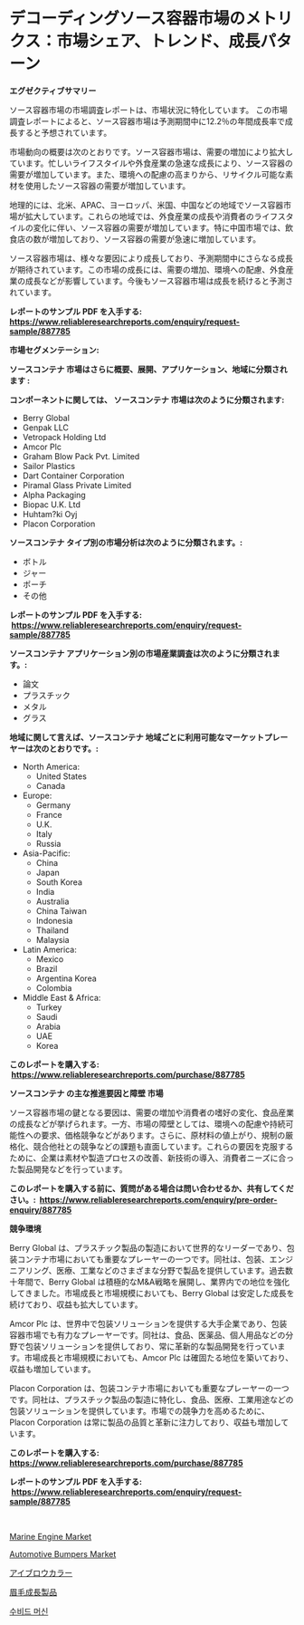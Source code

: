 <p><h1>デコーディングソース容器市場のメトリクス：市場シェア、トレンド、成長パターン</h1></p><p><strong>エグゼクティブサマリー</strong></p>
<p><p>ソース容器市場の市場調査レポートは、市場状況に特化しています。 この市場調査レポートによると、ソース容器市場は予測期間中に12.2％の年間成長率で成長すると予想されています。</p><p>市場動向の概要は次のとおりです。ソース容器市場は、需要の増加により拡大しています。忙しいライフスタイルや外食産業の急速な成長により、ソース容器の需要が増加しています。また、環境への配慮の高まりから、リサイクル可能な素材を使用したソース容器の需要が増加しています。</p><p>地理的には、北米、APAC、ヨーロッパ、米国、中国などの地域でソース容器市場が拡大しています。これらの地域では、外食産業の成長や消費者のライフスタイルの変化に伴い、ソース容器の需要が増加しています。特に中国市場では、飲食店の数が増加しており、ソース容器の需要が急速に増加しています。</p><p>ソース容器市場は、様々な要因により成長しており、予測期間中にさらなる成長が期待されています。この市場の成長には、需要の増加、環境への配慮、外食産業の成長などが影響しています。今後もソース容器市場は成長を続けると予測されています。</p></p>
<p><strong>レポートのサンプル PDF を入手する: <a href="https://www.reliableresearchreports.com/enquiry/request-sample/887785">https://www.reliableresearchreports.com/enquiry/request-sample/887785</a></strong></p>
<p><strong>市場セグメンテーション:</strong></p>
<p><strong> ソースコンテナ 市場はさらに概要、展開、アプリケーション、地域に分類されます :</strong></p>
<p><strong>コンポーネントに関しては、 ソースコンテナ 市場は次のように分類されます: &nbsp;</strong></p>
<p><ul><li>Berry Global</li><li>Genpak LLC</li><li>Vetropack Holding Ltd</li><li>Amcor Plc</li><li>Graham Blow Pack Pvt. Limited</li><li>Sailor Plastics</li><li>Dart Container Corporation</li><li>Piramal Glass Private Limited</li><li>Alpha Packaging</li><li>Biopac U.K. Ltd</li><li>Huhtam?ki Oyj</li><li>Placon Corporation</li></ul></p>
<p><strong> ソースコンテナ タイプ別の市場分析は次のように分類されます。:</strong></p>
<p><ul><li>ボトル</li><li>ジャー</li><li>ポーチ</li><li>その他</li></ul></p>
<p><strong>レポートのサンプル PDF を入手する: &nbsp;<a href="https://www.reliableresearchreports.com/enquiry/request-sample/887785">https://www.reliableresearchreports.com/enquiry/request-sample/887785</a></strong></p>
<p><strong> ソースコンテナ アプリケーション別の市場産業調査は次のように分類されます。:</strong></p>
<p><ul><li>論文</li><li>プラスチック</li><li>メタル</li><li>グラス</li></ul></p>
<p><strong>地域に関して言えば、ソースコンテナ 地域ごとに利用可能なマーケットプレーヤーは次のとおりです。:</strong></p>
<p><ul>
    <li>
        North America:
        <ul>
            <li>United States</li>
            <li>Canada</li>
        </ul>
    </li>
    <li>
        Europe:
        <ul>
            <li>Germany</li>
            <li>France</li>
            <li>U.K.</li>
            <li>Italy</li>
            <li>Russia</li>
        </ul>
    </li>
    <li>
        Asia-Pacific:
        <ul>
            <li>China</li>
            <li>Japan</li>
            <li>South Korea</li>
            <li>India</li>
            <li>Australia</li>
            <li>China Taiwan</li>
            <li>Indonesia</li>
            <li>Thailand</li>
            <li>Malaysia</li>
        </ul>
    </li>
    <li>
        Latin America:
        <ul>
            <li>Mexico</li>
            <li>Brazil</li>
            <li>Argentina Korea</li>
            <li>Colombia</li>
        </ul>
    </li>
    <li>
        Middle East & Africa:
        <ul>
            <li>Turkey</li>
            <li>Saudi</li>
            <li>Arabia</li>
            <li>UAE</li>
            <li>Korea</li>
        </ul>
    </li>
    </ul></p>
<p><strong>このレポートを購入する: &nbsp;<a href="https://www.reliableresearchreports.com/purchase/887785">https://www.reliableresearchreports.com/purchase/887785</a></strong></p>
<p><strong>ソースコンテナ の主な推進要因と障壁 市場</strong></p>
<p><p>ソース容器市場の鍵となる要因は、需要の増加や消費者の嗜好の変化、食品産業の成長などが挙げられます。一方、市場の障壁としては、環境への配慮や持続可能性への要求、価格競争などがあります。さらに、原材料の値上がり、規制の厳格化、競合他社との競争などの課題も直面しています。これらの要因を克服するために、企業は素材や製造プロセスの改善、新技術の導入、消費者ニーズに合った製品開発などを行っています。</p></p>
<p><strong>このレポートを購入する前に、質問がある場合は問い合わせるか、共有してください。:&nbsp; <a href="https://www.reliableresearchreports.com/enquiry/pre-order-enquiry/887785">https://www.reliableresearchreports.com/enquiry/pre-order-enquiry/887785</a></strong></p>
<p><strong>競争環境</strong></p>
<p><p>Berry Global は、プラスチック製品の製造において世界的なリーダーであり、包装コンテナ市場においても重要なプレーヤーの一つです。同社は、包装、エンジニアリング、医療、工業などのさまざまな分野で製品を提供しています。過去数十年間で、Berry Global は積極的なM&A戦略を展開し、業界内での地位を強化してきました。市場成長と市場規模においても、Berry Global は安定した成長を続けており、収益も拡大しています。</p><p>Amcor Plc は、世界中で包装ソリューションを提供する大手企業であり、包装容器市場でも有力なプレーヤーです。同社は、食品、医薬品、個人用品などの分野で包装ソリューションを提供しており、常に革新的な製品開発を行っています。市場成長と市場規模においても、Amcor Plc は確固たる地位を築いており、収益も増加しています。</p><p>Placon Corporation は、包装コンテナ市場においても重要なプレーヤーの一つです。同社は、プラスチック製品の製造に特化し、食品、医療、工業用途などの包装ソリューションを提供しています。市場での競争力を高めるために、Placon Corporation は常に製品の品質と革新に注力しており、収益も増加しています。</p></p>
<p><strong>このレポートを購入する: &nbsp; <a href="https://www.reliableresearchreports.com/purchase/887785">https://www.reliableresearchreports.com/purchase/887785</a></strong></p>
<p><strong>レポートのサンプル PDF を入手する: &nbsp;<a href="https://www.reliableresearchreports.com/enquiry/request-sample/887785">https://www.reliableresearchreports.com/enquiry/request-sample/887785</a></strong><strong></strong></p>
<p>&nbsp;</p>
<p><p><a href="https://github.com/pjcfca/Market-Research-Report-List-1/blob/main/marine-engine-market.md">Marine Engine Market</a></p><p><a href="https://github.com/johnbach50/Market-Research-Report-List-2/blob/main/automotive-bumpers-market.md">Automotive Bumpers Market</a></p><p><a href="https://medium.com/@js15987/%E7%9C%89%E6%AF%9B%E3%81%AE%E8%89%B2%E3%81%AE%E5%B8%82%E5%A0%B4%E3%81%AF-%E5%B8%82%E5%A0%B4%E3%82%B7%E3%82%A7%E3%82%A2-%E8%A6%8F%E6%A8%A1-2031%E5%B9%B4%E3%81%BE%E3%81%A7%E3%81%AE%E4%BA%88%E6%B8%AC%E3%81%AB%E7%84%A6%E7%82%B9%E3%82%92%E5%BD%93%E3%81%A6%E3%81%A6%E3%81%84%E3%81%BE%E3%81%99-115307e86b52">アイブロウカラー</a></p><p><a href="https://medium.com/@js15987/%E7%9C%89%E3%81%AE%E6%88%90%E9%95%B7%E4%BF%83%E9%80%B2%E8%A3%BD%E5%93%81%E5%B8%82%E5%A0%B4-%E5%B8%82%E5%A0%B4cagr-%E5%B8%82%E5%A0%B4%E3%83%88%E3%83%AC%E3%83%B3%E3%83%89-%E6%88%90%E9%95%B7%E6%88%A6%E7%95%A5%E3%81%B8%E3%81%AE%E6%B4%9E%E5%AF%9F-b626daa82482">眉毛成長製品</a></p><p><a href="https://medium.com/@kennyhtyeller0787/%EC%88%98%EB%B9%84%EB%93%9C-%EB%A8%B8%EC%8B%A0-%EC%8B%9C%EC%9E%A5-%EA%B7%9C%EB%AA%A8-%EB%B0%8F-%EC%8B%9C%EC%9E%A5-%EB%8F%99%ED%96%A5-%EC%82%B0%EC%97%85-%EC%A0%84%EB%B0%98-%EC%86%8C%EA%B0%9C-2024%EB%85%84%EB%B6%80%ED%84%B0-2031%EB%85%84%EA%B9%8C%EC%A7%80-b4a89c450e04">수비드 머신</a></p></p>